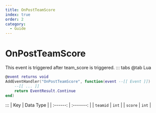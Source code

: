 ```yaml
---
title: OnPostTeamScore
index: true
order: 2
category:
  - Guide
---
```


# OnPostTeamScore
This event is triggered after team_score is triggered.
::: tabs
@tab Lua
```lua
@event returns void
AddEventHandler("OnPostTeamScore", function(event --[[ Event ]])
    --[[ ... ]]
    return EventResult.Continue
end)
```

:::
|    Key   | Data Type |
| :------: | :-------: |
| `teamid` |   `int`   |
|  `score` |   `int`   |
